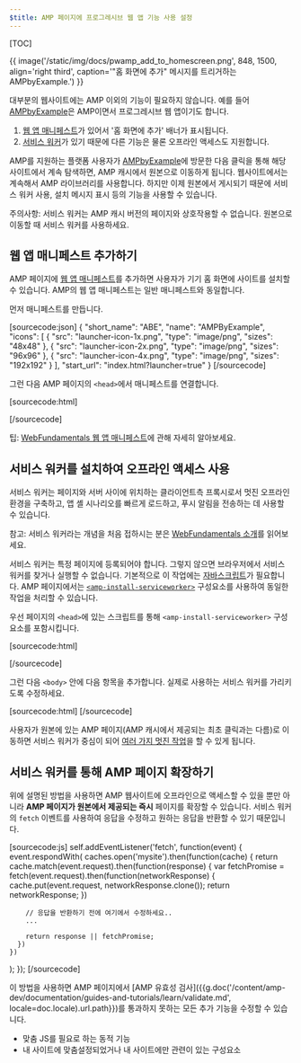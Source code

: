```yaml
---
$title: AMP 페이지에 프로그레시브 웹 앱 기능 사용 설정
---
```


[TOC]

{{ image('/static/img/docs/pwamp_add_to_homescreen.png', 848, 1500, align='right third', caption='"홈 화면에 추가" 메시지를 트리거하는 AMPbyExample.') }}

대부분의 웹사이트에는 AMP 이외의 기능이 필요하지 않습니다. 예를 들어 [AMPbyExample](http://ampbyexample.com/)은 AMP이면서 프로그레시브 웹 앱이기도 합니다.

1. [웹 앱 매니페스트](https://developers.google.com/web/fundamentals/engage-and-retain/web-app-manifest/)가 있어서 '홈 화면에 추가' 배너가 표시됩니다.
1. [서비스 워커](https://developers.google.com/web/fundamentals/getting-started/primers/service-workers)가 있기 때문에 다른 기능은 물론 오프라인 액세스도 지원합니다.

AMP를 지원하는 플랫폼 사용자가 [AMPbyExample](http://ampbyexample.com/)에 방문한 다음 클릭을 통해 해당 사이트에서 계속 탐색하면, AMP 캐시에서 원본으로 이동하게 됩니다. 웹사이트에서는 계속해서 AMP 라이브러리를 사용합니다. 하지만 이제 원본에서 게시되기 때문에 서비스 워커 사용, 설치 메시지 표시 등의 기능을 사용할 수 있습니다.

주의사항: 서비스 워커는 AMP 캐시 버전의 페이지와 상호작용할 수 없습니다. 원본으로 이동할 때 서비스 워커를 사용하세요.

## 웹 앱 매니페스트 추가하기

AMP 페이지에 [웹 앱 매니페스트](https://developers.google.com/web/fundamentals/engage-and-retain/web-app-manifest/)를 추가하면 사용자가 기기 홈 화면에 사이트를 설치할 수 있습니다. AMP의 웹 앱 매니페스트는 일반 매니페스트와 동일합니다.

먼저 매니페스트를 만듭니다.

[sourcecode:json]
{
  "short_name": "ABE",
  "name": "AMPByExample",
  "icons": [
    {
      "src": "launcher-icon-1x.png",
      "type": "image/png",
      "sizes": "48x48"
    },
    {
      "src": "launcher-icon-2x.png",
      "type": "image/png",
      "sizes": "96x96"
    },
    {
      "src": "launcher-icon-4x.png",
      "type": "image/png",
      "sizes": "192x192"
    }
  ],
  "start_url": "index.html?launcher=true"
}
[/sourcecode]

그런 다음 AMP 페이지의 `<head>`에서 매니페스트를 연결합니다.

[sourcecode:html]
<link rel="manifest" href="/manifest.json">
[/sourcecode]

팁: [WebFundamentals 웹 앱 매니페스트](https://developers.google.com/web/fundamentals/engage-and-retain/web-app-manifest/)에 관해 자세히 알아보세요.

## 서비스 워커를 설치하여 오프라인 액세스 사용

서비스 워커는 페이지와 서버 사이에 위치하는 클라이언트측 프록시로서 멋진 오프라인 환경을 구축하고, 앱 셸 시나리오를 빠르게 로드하고, 푸시 알림을 전송하는 데 사용할 수 있습니다.

참고: 서비스 워커라는 개념을 처음 접하시는 분은 [WebFundamentals 소개](https://developers.google.com/web/fundamentals/getting-started/primers/service-workers)를 읽어보세요.

서비스 워커는 특정 페이지에 등록되어야 합니다. 그렇지 않으면 브라우저에서 서비스 워커를 찾거나 실행할 수 없습니다. 기본적으로 이 작업에는 [자바스크립트](https://developers.google.com/web/fundamentals/instant-and-offline/service-worker/registration)가 필요합니다. AMP 페이지에서는 [`<amp-install-serviceworker>`](/ko/docs/reference/components/amp-install-serviceworker.html) 구성요소를 사용하여 동일한 작업을 처리할 수 있습니다.

우선 페이지의 `<head>`에 있는 스크립트를 통해 `<amp-install-serviceworker>` 구성요소를 포함시킵니다.

[sourcecode:html]
<script async custom-element="amp-install-serviceworker"
  src="https://cdn.ampproject.org/v0/amp-install-serviceworker-0.1.js"></script>
[/sourcecode]

그런 다음 `<body>` 안에 다음 항목을 추가합니다. 실제로 사용하는 서비스 워커를 가리키도록 수정하세요.

[sourcecode:html]
<amp-install-serviceworker
      src="https://www.your-domain.com/serviceworker.js"
      layout="nodisplay">
</amp-install-serviceworker>
[/sourcecode]

사용자가 원본에 있는 AMP 페이지(AMP 캐시에서 제공되는 최초 클릭과는 다름)로 이동하면 서비스 워커가 중심이 되어 [여러 가지 멋진 작업](https://developers.google.com/web/fundamentals/instant-and-offline/offline-ux)을 할 수 있게 됩니다.

## 서비스 워커를 통해 AMP 페이지 확장하기

위에 설명된 방법을 사용하면 AMP 웹사이트에 오프라인으로 액세스할 수 있을 뿐만 아니라 **AMP 페이지가 원본에서 제공되는 즉시** 페이지를 확장할 수 있습니다. 서비스 워커의 `fetch` 이벤트를 사용하여 응답을 수정하고 원하는 응답을 반환할 수 있기 때문입니다.

[sourcecode:js]
self.addEventListener('fetch', function(event) {
  event.respondWith(
    caches.open('mysite').then(function(cache) {
      return cache.match(event.request).then(function(response) {
        var fetchPromise = fetch(event.request).then(function(networkResponse) {
          cache.put(event.request, networkResponse.clone());
          return networkResponse;
        })

        // 응답을 반환하기 전에 여기에서 수정하세요..
        ...

        return response || fetchPromise;
      })
    })
  );
});
[/sourcecode]

이 방법을 사용하면 AMP 페이지에서
[AMP 유효성 검사]({{g.doc('/content/amp-dev/documentation/guides-and-tutorials/learn/validate.md', locale=doc.locale).url.path}})를 통과하지 못하는 모든 추가 기능을 수정할 수 있습니다.

* 맞춤 JS를 필요로 하는 동적 기능
* 내 사이트에 맞춤설정되었거나 내 사이트에만 관련이 있는 구성요소


